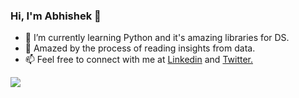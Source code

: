### Hi, I'm Abhishek 👋

- 🌱 I’m currently learning Python and it's amazing libraries for DS.
- 🔭 Amazed by the process of reading insights from data.
- 📫 Feel free to connect with me at [Linkedin](linkedin.com/in/akpmpr) and [Twitter.](twitter.com/akpmpr)

<a href="https://github.com/akpmpr">
  <img src="https://github-readme-stats.vercel.app/api?username=akpmpr&show_icons=true&hide_border=true&theme=highcontrast&count_private=true" />
</a>
